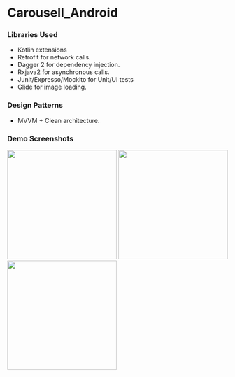 # Carousell_Android

 
### Libraries Used

* Kotlin extensions
* Retrofit for network calls.
* Dagger 2 for dependency injection.
* Rxjava2 for asynchronous calls.
* Junit/Expresso/Mockito for Unit/UI tests
* Glide for image loading.

### Design Patterns

* MVVM + Clean architecture.

### Demo Screenshots

<p float="left">
  <img src="https://user-images.githubusercontent.com/10658016/128933170-33c00743-80a4-4a6c-a623-ef0bfd58f23a.png" width="250" />
   <img src="https://user-images.githubusercontent.com/10658016/128933207-43df0034-660e-4c60-b52b-c2abf211a79c.png" width="250" />
    <img src="https://user-images.githubusercontent.com/10658016/128933210-6162dbfc-6957-40cf-9562-ff729718628e.png" width="250" />
</p>

